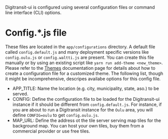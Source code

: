 Digitransit-ui is configured using several configuration files or command line interface (CLI) options.

# Config.*.js file
These files are located in the `app/configurations` directory.
A default file called `config.default.js` and many deployment specific versions like `config.oulu.js` or `config.waltti.js` are present.
You can create this file manually or by using an existing script like `yarn run add-theme <new_theme>`.
Please refer to the [Themes](https://github.com/HSLdevcom/digitransit-ui/blob/master/docs/Themes.md) documentation page for details
about how to create a configuration file for a customized theme.
The following list, though it might be incomprehensive, descripes availabe options for this config file.

* APP_TITLE: Name the location (e.g. city, municipality, state, aso.) to be served.
* CONFIG: Define the configuration file to be loaded for the Digitransit-ui instance if it should be different from `config.default.js`.
For instance, if you are about to run a Digitransit instance for the `Oulu` area, you will define `CONFIG=oulu` to get `config.oulu.js`.
* MAP_URL: Define the address ot the tile server serving map tiles for the background map. You can host your own tiles, buy them from a commercial provider or use free tiles.
